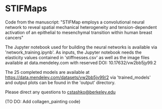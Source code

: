 # STIFMaps

Code from the manuscript: "STIFMap employs a convolutional neural network to reveal 
spatial mechanical heterogeneity and tension-dependent activation of an epithelial 
to mesenchymal transition within human breast cancers"

The Jupyter notebook used for building the neural networks is available via 'network_training.ipynb'. As inputs, the Jupyter notebook needs the elasticity values contained in 'stiffnesses.csv' as well as the image files available at data.mendeley.com with reserved DOI: 10.17632/vw2bb5jy99.2

The 25 completed models are available at https://data.mendeley.com/datasets/vw2bb5jy99/2 via 'trained_models' and output plots can be found in the 'output' directory.

Please direct any questions to cstashko@berkeley.edu

(TO DO: Add collagen_painting code)
